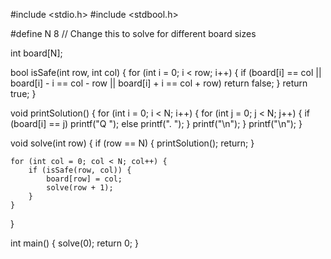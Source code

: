 #include <stdio.h>
#include <stdbool.h>

#define N 8  // Change this to solve for different board sizes

int board[N];

bool isSafe(int row, int col) {
    for (int i = 0; i < row; i++) {
        if (board[i] == col || 
            board[i] - i == col - row || 
            board[i] + i == col + row)
            return false;
    }
    return true;
}

void printSolution() {
    for (int i = 0; i < N; i++) {
        for (int j = 0; j < N; j++) {
            if (board[i] == j)
                printf("Q ");
            else
                printf(". ");
        }
        printf("\n");
    }
    printf("\n");
}

void solve(int row) {
    if (row == N) {
        printSolution();
        return;
    }

    for (int col = 0; col < N; col++) {
        if (isSafe(row, col)) {
            board[row] = col;
            solve(row + 1);
        }
    }
}

int main() {
    solve(0);
    return 0;
}

